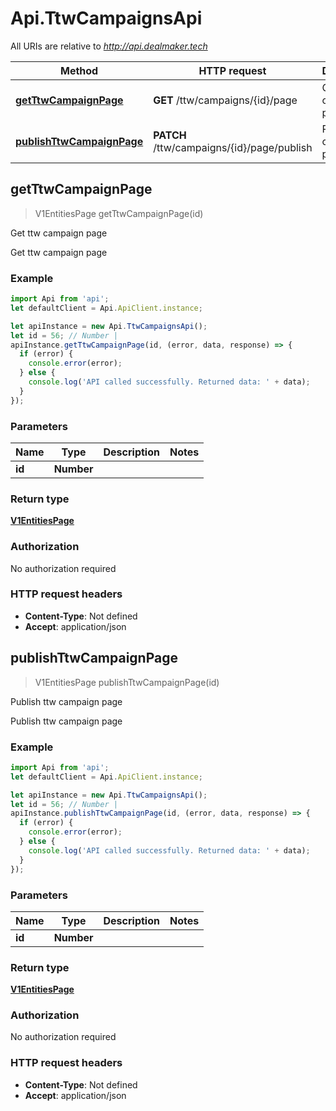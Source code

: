 # Api.TtwCampaignsApi

All URIs are relative to *http://api.dealmaker.tech*

Method | HTTP request | Description
------------- | ------------- | -------------
[**getTtwCampaignPage**](TtwCampaignsApi.md#getTtwCampaignPage) | **GET** /ttw/campaigns/{id}/page | Get ttw campaign page
[**publishTtwCampaignPage**](TtwCampaignsApi.md#publishTtwCampaignPage) | **PATCH** /ttw/campaigns/{id}/page/publish | Publish ttw campaign page



## getTtwCampaignPage

> V1EntitiesPage getTtwCampaignPage(id)

Get ttw campaign page

Get ttw campaign page

### Example

```javascript
import Api from 'api';
let defaultClient = Api.ApiClient.instance;

let apiInstance = new Api.TtwCampaignsApi();
let id = 56; // Number | 
apiInstance.getTtwCampaignPage(id, (error, data, response) => {
  if (error) {
    console.error(error);
  } else {
    console.log('API called successfully. Returned data: ' + data);
  }
});
```

### Parameters


Name | Type | Description  | Notes
------------- | ------------- | ------------- | -------------
 **id** | **Number**|  | 

### Return type

[**V1EntitiesPage**](V1EntitiesPage.md)

### Authorization

No authorization required

### HTTP request headers

- **Content-Type**: Not defined
- **Accept**: application/json


## publishTtwCampaignPage

> V1EntitiesPage publishTtwCampaignPage(id)

Publish ttw campaign page

Publish ttw campaign page

### Example

```javascript
import Api from 'api';
let defaultClient = Api.ApiClient.instance;

let apiInstance = new Api.TtwCampaignsApi();
let id = 56; // Number | 
apiInstance.publishTtwCampaignPage(id, (error, data, response) => {
  if (error) {
    console.error(error);
  } else {
    console.log('API called successfully. Returned data: ' + data);
  }
});
```

### Parameters


Name | Type | Description  | Notes
------------- | ------------- | ------------- | -------------
 **id** | **Number**|  | 

### Return type

[**V1EntitiesPage**](V1EntitiesPage.md)

### Authorization

No authorization required

### HTTP request headers

- **Content-Type**: Not defined
- **Accept**: application/json

